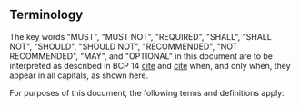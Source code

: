## Terminology

The key words "MUST", "MUST NOT", "REQUIRED", "SHALL", "SHALL NOT", "SHOULD", "SHOULD NOT", "RECOMMENDED", "NOT RECOMMENDED", "MAY", and "OPTIONAL" in this document are to be interpreted as described in BCP 14 [cite](#RFC2119) and [cite](#RFC8174) when, and only when, they appear in all capitals, as shown here.

For purposes of this document, the following terms and definitions apply:
